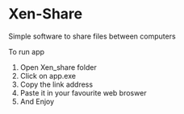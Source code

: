 # Xen-Share
Simple software to share files between computers

To run app
1. Open Xen_share folder 
2. Click on app.exe
3. Copy the link address
4. Paste it in your favourite web broswer 
5. And Enjoy
